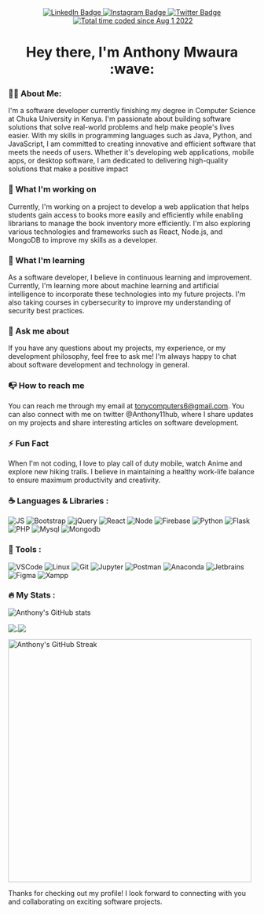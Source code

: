 <div id="header" align="center">
  <div id="badges">
    <a href="https://www.linkedin.com/in/anthony-mwaura-b08b69218/">
      <img src="https://img.shields.io/badge/LinkedIn-blue?style=for-the-badge&logo=linkedin&logoColor=white" alt="LinkedIn Badge"/>
    </a>
    <a href="https://www.instagram.com/a.n.t.o.h_ke/">
      <img src="https://img.shields.io/badge/Instagram-red?style=for-the-badge&logo=instagram&logoColor=white" alt="Instagram Badge"/>
    </a>
    <a href="https://twitter.com/Anthony11hub">
      <img src="https://img.shields.io/badge/Twitter-blue?style=for-the-badge&logo=twitter&logoColor=white" alt="Twitter Badge"/>
    </a>

  </div>
  <img src="https://komarev.com/ghpvc/?username=Anthony11-hub&style=flat-square&color=blue" alt=""/>
  <a href="https://wakatime.com/@8d976067-8545-4562-9c29-262e864a5427"><img src="https://wakatime.com/badge/user/8d976067-8545-4562-9c29-262e864a5427.svg" alt="Total time coded since Aug 1 2022" /></a>
  
  <h1>
    Hey there, I'm Anthony Mwaura :wave:
    <!-- <img src="https://media.giphy.com/media/hvRJCLFzcasrR4ia7z/giphy.gif" width="20px"/> -->
  </h1>
</div>

### :man_technologist: About Me:
I'm a software developer currently finishing my degree in Computer Science at Chuka University in Kenya. I'm passionate about building software solutions that solve real-world problems and help make people's lives easier. With my skills in programming languages such as Java, Python, and JavaScript, I am committed to creating innovative and efficient software that meets the needs of users. Whether it's developing web applications, mobile apps, or desktop software, I am dedicated to delivering high-quality solutions that make a positive impact

### :telescope: What I'm working on
Currently, I'm working on a project to develop a web application that helps students gain access to books more easily and efficiently while enabling librarians to manage the book inventory more efficiently. I'm also exploring various technologies and frameworks such as React, Node.js, and MongoDB to improve my skills as a developer.

### :seedling: What I'm learning 
As a software developer, I believe in continuous learning and improvement. Currently, I'm learning more about machine learning and artificial intelligence to incorporate these technologies into my future projects. I'm also taking courses in cybersecurity to improve my understanding of security best practices.

### :speech_balloon: Ask me about
If you have any questions about my projects, my experience, or my development philosophy, feel free to ask me! I'm always happy to chat about software development and technology in general.

### :mailbox_with_no_mail: How to reach me
You can reach me through my email at tonycomputers6@gmail.com. You can also connect with me on twitter @Anthony11hub, where I share updates on my projects and share interesting articles on software development.

### :zap: Fun Fact
When I'm not coding, I love to play call of duty mobile, watch Anime and explore new hiking trails. I believe in maintaining a healthy work-life balance to ensure maximum productivity and creativity.




### :coffee: Languages & Libraries :

![JS](https://img.shields.io/badge/JavaScript-black?logo=javascript&logoColor=yellow&style=for-the-badge)
![Bootstrap](https://img.shields.io/badge/Bootstrap-white?logo=bootstrap&logoColor=8d8cdf&style=for-the-badge)
![jQuery](https://img.shields.io/badge/jQuery-white?logo=jquery&logoColor=0078d4&style=for-the-badge)
![React](https://img.shields.io/badge/React.JS-blue?logo=react&logoColor=cyan&style=for-the-badge)
![Node](https://img.shields.io/badge/Node.JS-68A063?logo=node.js&logoColor=white&style=for-the-badge)
![Firebase](https://img.shields.io/badge/Firebase-grey?logo=firebase&logoColor=orange&style=for-the-badge)
![Python](https://img.shields.io/badge/Python-FFE873?logo=python&logoColor=blue&style=for-the-badge)
![Flask](https://img.shields.io/badge/Flask-white?logo=flask&logoColor=black&style=for-the-badge)
![PHP](https://img.shields.io/badge/PHP-6a73b6?logo=php&logoColor=white&style=for-the-badge)
![Mysql](https://img.shields.io/badge/Mysql-white?logo=mysql&logoColor=blue&style=for-the-badge)
![Mongodb](https://img.shields.io/badge/Mongodb-white?logo=mongodb&logoColor=3FA037&style=for-the-badge)


### :wrench: Tools :

![VSCode](https://img.shields.io/badge/VSCode-8d8cdf?logo=visualstudiocode&logoColor=4666ff&style=for-the-badge)
![Linux](https://img.shields.io/badge/Linux-E95420?logo=linux&logoColor=white&style=for-the-badge)
![Git](https://img.shields.io/badge/Git-grey?logo=git&logoColor=orange&style=for-the-badge)
![Jupyter](https://img.shields.io/badge/Jupyter-white?logo=jupyter&logoColor=orange&style=for-the-badge)
![Postman](https://img.shields.io/badge/Postman-black?logo=postman&logoColor=orange&style=for-the-badge)
![Anaconda](https://img.shields.io/badge/Anaconda-white?logo=anaconda&logoColor=green&style=for-the-badge)
![Jetbrains](https://img.shields.io/badge/Jetbrains-white?logo=jetbrains&logoColor=black&style=for-the-badge)
![Figma](https://img.shields.io/badge/Figma-FF7F50?logo=figma&logoColor=0ACF83&style=for-the-badge)
![Xampp](https://img.shields.io/badge/Xampp-333333?logo=xampp&logoColor=0073AA&style=for-the-badge)


### :fire: My Stats :

![Anthony's GitHub stats](https://github-readme-stats.vercel.app/api?username=Anthony11-hub&show_icons=true&theme=dracula)
<!--   <p >
  <a href="https://github.com/anuraghazra/github-readme-stats">
    <img width="495px" src="https://github-readme-stats.vercel.app/api?username=Anthony11-hub&show_icons=true&title_color=FF4747&icon_color=00B0FF&text_color=C9D1D9&border_color=151B26&bg_color=0B0E14&count_private=true&include_all_commits=true&custom_title=GitHub%20Stats&cache_seconds=7200&hide=contribs" alt="GitHub Stats">
  </a>
</p> -->
<a href="https://github.com/anuraghazra/github-readme-stats">
  <img align="center" src="https://github-readme-stats.vercel.app/api/pin/?username=anuraghazra&repo=github-readme-stats" />
</a>
<a href="https://github.com/anuraghazra/convoychat">
  <img align="center" src="https://github-readme-stats.vercel.app/api/pin/?username=anuraghazra&repo=convoychat" />
</a>

<p >
  <a href="https://github.com/DenverCoder1/github-readme-streak-stats">
    <img width="495px" src="https://github-readme-streak-stats.herokuapp.com/?user=Anthony11-hub&background=0B0E14&border=151B26&stroke=151B26&dates=3B4C6B&sideNums=00B0FF&sideLabels=00B0FF&currStreakNum=C9D1D9&ring=FF4747&fire=FF4747&currStreakLabel=FF4747" alt="Anthony's GitHub Streak">
  </a>
</p>




Thanks for checking out my profile! I look forward to connecting with you and collaborating on exciting software projects.

